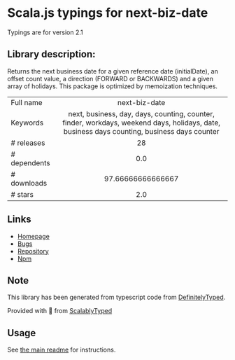 
# Scala.js typings for next-biz-date

Typings are for version 2.1

## Library description:
Returns the next business date for a given reference date (initialDate), an offset count value, a direction (FORWARD or BACKWARDS) and a given array of holidays. This package is optimized by memoization techniques.

|                    |                 |
| ------------------ | :-------------: |
| Full name          | next-biz-date |
| Keywords           | next, business, day, days, counting, counter, finder, workdays, weekend days, holidays, date, business days counting, business days counter |
| # releases         | 28 |
| # dependents       | 0.0 |
| # downloads        | 97.66666666666667 |
| # stars            | 2.0 |

## Links
- [Homepage](https://github.com/janunezc/next-biz-date#readme)
- [Bugs](https://github.com/janunezc/next-biz-date/issues)
- [Repository](https://github.com/janunezc/next-biz-date)
- [Npm](https://www.npmjs.com/package/next-biz-date)
    


## Note
This library has been generated from typescript code from [DefinitelyTyped](https://definitelytyped.org).

Provided with :purple_heart: from [ScalablyTyped](https://github.com/oyvindberg/ScalablyTyped)

## Usage
See [the main readme](../../readme.md) for instructions.


